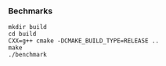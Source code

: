 ### Bechmarks

```
mkdir build
cd build
CXX=g++ cmake -DCMAKE_BUILD_TYPE=RELEASE ..
make
./benchmark
```
